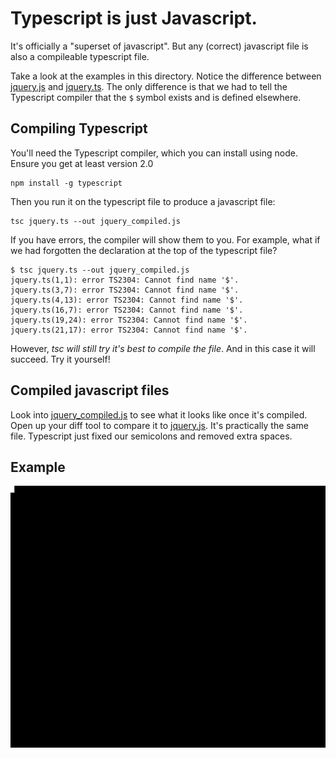 # Typescript is just Javascript.

It's officially a "superset of javascript".  But any (correct) javascript file
is also a compileable typescript file.

Take a look at the examples in this directory.  Notice the difference between
[jquery.js](jquery.js) and [jquery.ts](jquery.ts).  The only difference is 
that we had to tell the Typescript compiler that the `$` symbol exists and is
defined elsewhere.

## Compiling Typescript

You'll need the Typescript compiler, which you can install using node.
Ensure you get at least version 2.0 
```
npm install -g typescript
```

Then you run it on the typescript file to produce a javascript file:

```
tsc jquery.ts --out jquery_compiled.js
```

If you have errors, the compiler will show them to you.  For example, what if
we had forgotten the declaration at the top of the typescript file?

```
$ tsc jquery.ts --out jquery_compiled.js
jquery.ts(1,1): error TS2304: Cannot find name '$'.
jquery.ts(3,7): error TS2304: Cannot find name '$'.
jquery.ts(4,13): error TS2304: Cannot find name '$'.
jquery.ts(16,7): error TS2304: Cannot find name '$'.
jquery.ts(19,24): error TS2304: Cannot find name '$'.
jquery.ts(21,17): error TS2304: Cannot find name '$'.
```

However, *tsc will still try it's best to compile the file*.  And in this case
it will succeed.  Try it yourself!

## Compiled javascript files

Look into [jquery_compiled.js](jquery_compiled.js) to see what it looks like
once it's compiled.  Open up your diff tool to compare it to [jquery.js](jquery.js).
It's practically the same file.  Typescript just fixed our semicolons and 
removed extra spaces.

## Example

![tsc example](tsc.gif)